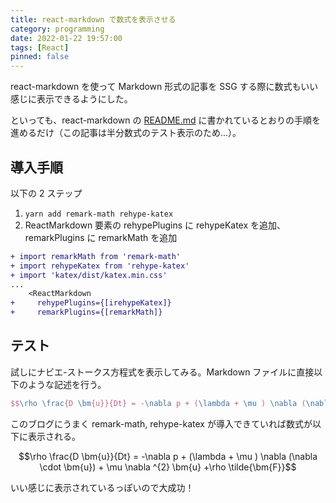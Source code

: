 ```yaml
---
title: react-markdown で数式を表示させる
category: programming
date: 2022-01-22 19:57:00
tags: [React]
pinned: false
---
```


react-markdown を使って Markdown 形式の記事を SSG する際に数式もいい感じに表示できるようにした。

といっても、react-markdown の [README.md](https://github.com/remarkjs/react-markdown#use-remark-and-rehype-plugins-math) に書かれているとおりの手順を進めるだけ（この記事は半分数式のテスト表示のため...）。

## 導入手順

以下の 2 ステップ

1. `yarn add remark-math rehype-katex`
2. ReactMarkdown 要素の rehypePlugins に rehypeKatex を追加、remarkPlugins に remarkMath を追加

```diff
+ import remarkMath from 'remark-math'
+ import rehypeKatex from 'rehype-katex'
+ import 'katex/dist/katex.min.css'
...
    <ReactMarkdown
+     rehypePlugins={[irehypeKatex]}
+     remarkPlugins={[remarkMath]}
```

## テスト

試しにナビエ-ストークス方程式を表示してみる。Markdown ファイルに直接以下のような記述を行う。

```tex
$$\rho \frac{D \bm{u}}{Dt} = -\nabla p + (\lambda + \mu ) \nabla (\nabla \cdot \bm{u}) + \mu \nabla ^{2} \bm{u} +\rho \tilde{\bm{F}}$$
```

このブログにうまく remark-math, rehype-katex が導入できていれば数式が以下に表示される。

$$\rho \frac{D \bm{u}}{Dt} = -\nabla p + (\lambda + \mu ) \nabla (\nabla \cdot \bm{u}) + \mu \nabla ^{2} \bm{u} +\rho \tilde{\bm{F}}$$

いい感じに表示されているっぽいので大成功！
